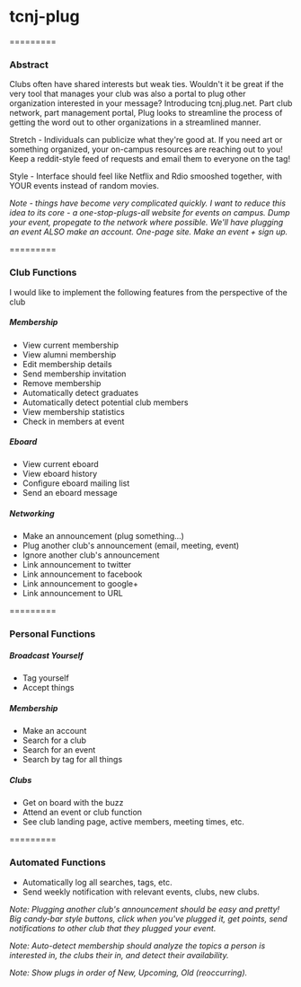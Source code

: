 # tcnj-plug
=========

### Abstract
Clubs often have shared interests but weak ties.  Wouldn't it be great if the very tool that manages your club was also a portal to plug other organization interested in your message?  Introducing tcnj.plug.net.  Part club network, part management portal, Plug looks to streamline the process of getting the word out to other organizations in a streamlined manner.

Stretch - Individuals can publicize what they're good at.  If you need art or something organized, your on-campus resources are reaching out to you!  Keep a reddit-style feed of requests and email them to everyone on the tag!

Style - Interface should feel like Netflix and Rdio smooshed together, with YOUR events instead of random movies.

_Note - things have become very complicated quickly.  I want to reduce this idea to its core - a one-stop-plugs-all website for events on campus.  Dump your event, propegate to the network where possible.  We'll have plugging an event ALSO make an account.  One-page site.  Make an event + sign up._

=========
### Club Functions
I would like to implement the following features from the perspective of the club

##### Membership
- View current membership
- View alumni membership
- Edit membership details
- Send membership invitation
- Remove membership
- Automatically detect graduates
- Automatically detect potential club members
- View membership statistics
- Check in members at event

##### Eboard
- View current eboard
- View eboard history
- Configure eboard mailing list
- Send an eboard message

##### Networking
- Make an announcement (plug something...)
- Plug another club's announcement (email, meeting, event)
- Ignore another club's announcement
- Link announcement to twitter
- Link announcement to facebook
- Link announcement to google+
- Link announcement to URL

=========
### Personal Functions

##### Broadcast Yourself
- Tag yourself
- Accept things

##### Membership
- Make an account
- Search for a club
- Search for an event
- Search by tag for all things

##### Clubs
- Get on board with the buzz
- Attend an event or club function
- See club landing page, active members, meeting times, etc.

=========
### Automated Functions
- Automatically log all searches, tags, etc.
- Send weekly notification with relevant events, clubs, new clubs.

_Note: Plugging another club's announcement should be easy and pretty!  Big candy-bar style buttons, click when you've plugged it, get points, send notifications to other club that they plugged your event._

_Note: Auto-detect membership should analyze the topics a person is interested in, the clubs their in, and detect their availability._

_Note: Show plugs in order of New, Upcoming, Old (reoccurring)._